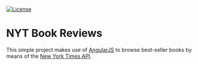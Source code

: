 [![License](http://img.shields.io/:license-GPL2-green.svg)](http://doge.mit-license.org)

# NYT Book Reviews
This simple project makes use of [AngularJS](https://angularjs.org/) to browse best-seller books by means of the [New York Times API](http://developer.nytimes.com/page).
